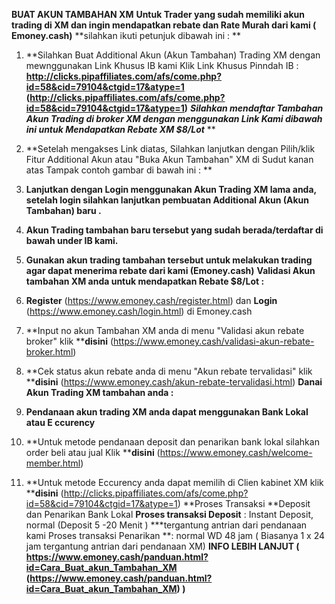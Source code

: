 **BUAT AKUN TAMBAHAN XM**
**Untuk Trader yang sudah memiliki akun trading di XM dan ingin mendapatkan rebate dan Rate Murah dari kami ( Emoney.cash)**
**silahkan ikuti petunjuk dibawah ini : **

1. **Silahkan Buat Additional Akun (Akun Tambahan) Trading XM dengan mewnggunakan Link Khusus IB kami 
Klik Link Khusus Pinndah IB : ****http://clicks.pipaffiliates.com/afs/come.php?id=58&cid=79104&ctgid=17&atype=1** (http://clicks.pipaffiliates.com/afs/come.php?id=58&cid=79104&ctgid=17&atype=1)**
*****Silahkan mendaftar Tambahan Akun Trading di broker XM dengan menggunakan Link Kami dibawah ini untuk Mendapatkan Rebate XM $8/Lot*****
**
2. **Setelah mengakses Link diatas, Silahkan lanjutkan dengan Pilih/klik Fitur Additional Akun atau "Buka Akun Tambahan" XM di Sudut kanan atas 
Tampak contoh gambar di bawah ini :
**
3. **Lanjutkan dengan Login menggunakan Akun Trading XM lama anda, 
setelah login silahkan lanjutkan pembuatan Additional Akun (Akun Tambahan) baru .**
4. **Akun Trading tambahan baru tersebut yang sudah berada/terdaftar di bawah under IB kami.**
5. **Gunakan akun trading tambahan tersebut untuk melakukan trading agar dapat menerima rebate dari kami (Emoney.cash)**
**Validasi Akun tambahan XM anda untuk mendapatkan Rebate $8/Lot :**

1. **Register** (https://www.emoney.cash/register.html) dan **Login** (https://www.emoney.cash/login.html) di Emoney.cash
2. **Input no akun Tambahan XM anda di menu "Validasi akun rebate broker" klik ****disini** (https://www.emoney.cash/validasi-akun-rebate-broker.html)
3. **Cek status akun rebate anda di menu "Akun rebate tervalidasi" klik ****disini** (https://www.emoney.cash/akun-rebate-tervalidasi.html)
**Danai Akun Trading XM tambahan anda :**

1. **Pendanaan akun trading XM anda dapat menggunakan Bank Lokal atau E ccurency**
2. **Untuk metode pendanaan deposit dan penarikan bank lokal silahkan order beli atau jual Klik ****disini** (https://www.emoney.cash/welcome-member.html)
3. **Untuk metode Eccurency anda dapat memilih di Clien kabinet XM klik ****disini** (http://clicks.pipaffiliates.com/afs/come.php?id=58&cid=79104&ctgid=17&atype=1)
**Proses Transaksi **Deposit dan Penarikan Bank Lokal 
**Proses transaksi Deposit** : Instant Deposit, normal (Deposit 5 -20 Menit ) ***tergantung antrian dari pendanaan kami
Proses transaksi Penarikan **: normal WD 48 jam ( Biasanya 1 x 24 jam tergantung antrian dari pendanaan XM)
**INFO LEBIH LANJUT ( ****https://www.emoney.cash/panduan.html?id=Cara_Buat_akun_Tambahan_XM** (https://www.emoney.cash/panduan.html?id=Cara_Buat_akun_Tambahan_XM)** )**
